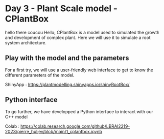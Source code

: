 # Day 3 - Plant Scale model - CPlantBox


hello there
coucou
Hello, CPlantBox is a model used to simulated the growth and development of complex plant. Here we will use it to simulate a root system architecture. 

## Play with the model and the parameters

For a first try, we will use a user-friendly web interface to get to know the different parameters of the model.

ShinyApp : https://plantmodelling.shinyapps.io/shinyRootBox/

## Python interface

To go further, we have developped a Python interface to interact with our C++ model

Colab : https://colab.research.google.com/github/LBRAI2219-2023/pierre_huljev/blob/main/1_cplantbox.ipynb
